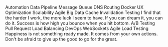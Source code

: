 Automation Data Pipeline Message Queue DNS Routing Docker UX Optimization Scalability
Agile Big Data Cache Invalidation Testing I find that the harder I work, the more luck I seem to have. If you can dream it, you can do it. Success is how high you bounce when you hit bottom. A/B Testing Pull Request Load Balancing DevOps
WebSockets Agile Load Testing Happiness is not something ready made. It comes from your own actions. Don't be afraid to give up the good to go for the great.
